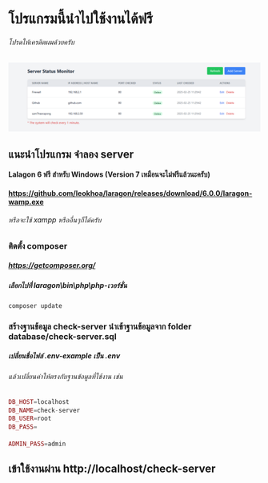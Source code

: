 # โปรแกรมนี้นำไปใช้งานได้ฟรี
###### โปรดให้เครดิตผมด้วยครับ
![alt text](https://github.com/samtheerapong/check-server/blob/master/assets/images/check-server.png)
## แนะนำโปรแกรม จำลอง server
#### Lalagon 6 ฟรี สำหรับ Windows (Version 7 เหมือนจะไม่ฟรีแล้วนะครับ)
#### https://github.com/leokhoa/laragon/releases/download/6.0.0/laragon-wamp.exe
<!-- #### https://windows.php.net/downloads/releases/php-7.4.33-Win32-vc15-x64.zip
#### แตกไฟล์ เอาไปไว้ที่ Path laragon\bin\php\php-7.4.33-Win32-vc15-x64 -->

###### หรือจะใช้ xampp หรืออื่นๆก็ได้ครับ

### ติดตั้ง composer
##### https://getcomposer.org/
##### เลือกไปที่ laragon\bin\php\php-เวอร์ชั่น

~~~ bash
composer update
~~~

### สร้างฐานข้อมูล check-server นำเข้าฐานข้อมูลจาก folder database/check-server.sql
##### เปลี่ยนชื่อไฟล์ .env-example เป็น .env
###### แล้วเปลี่ยนค่าให้ตรงกับฐานข้อมูลที่ใช้งาน เช่น
~~~ php
DB_HOST=localhost
DB_NAME=check-server
DB_USER=root
DB_PASS=

ADMIN_PASS=admin
~~~ 



## เข้าใช้งานผ่าน http://localhost/check-server
